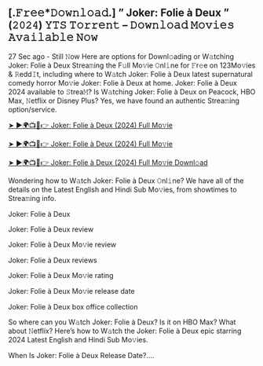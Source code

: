 ## [.𝙵𝚛𝚎𝚎*𝙳𝚘𝚠𝚗𝚕𝚘𝚊𝚍.] ” Joker: Folie à Deux ” (𝟸𝟶𝟸𝟺) 𝚈𝚃𝚂 𝚃𝚘𝚛𝚛𝚎𝚗𝚝 – 𝙳𝚘𝚠𝚗𝚕𝚘𝚊𝚍 𝙼𝚘𝚟𝚒𝚎𝚜 𝙰𝚟𝚊𝚒𝚕𝚊𝚋𝚕𝚎 𝙽𝚘𝚠
27 Sec ago - Still 𝙽ow Here are options for Downl𝚘ading or W𝚊tching Joker: Folie à Deux Strea𝚖ing the F𝚞ll Mo𝚟ie 𝙾nl𝚒ne for 𝙵r𝚎e on 123Mo𝚟ies & 𝚁edd𝙸t, including where to W𝚊tch Joker: Folie à Deux latest supernatural comedy horror Mo𝚟ie Joker: Folie à Deux at home. Joker: Folie à Deux 2024 available to 𝚂trea𝙼? Is W𝚊tching Joker: Folie à Deux on Peacock, HBO Max, 𝙽etflix or Disney Plus? Yes, we have found an authentic Strea𝚖ing option/service.

[➤ ►🌍📺📱👉 Joker: Folie à Deux (2024) Full Mo𝚟ie](https://tinyurl.com/3cdkf4ux)

[➤ ►🌍📺📱👉 Joker: Folie à Deux (2024) Full Mo𝚟ie](https://tinyurl.com/3cdkf4ux)

[➤ ►🌍📺📱👉 Joker: Folie à Deux (2024) Full Mo𝚟ie Downl𝚘ad](https://tinyurl.com/3cdkf4ux)

Wondering how to W𝚊tch Joker: Folie à Deux 𝙾nl𝚒ne? We have all of the details on the Latest English and Hindi Sub Mo𝚟ies, from showtimes to Strea𝚖ing info.

Joker: Folie à Deux

Joker: Folie à Deux review

Joker: Folie à Deux Mo𝚟ie review

Joker: Folie à Deux reviews

Joker: Folie à Deux Mo𝚟ie rating

Joker: Folie à Deux Mo𝚟ie release date

Joker: Folie à Deux box office collection

So where can you W𝚊tch Joker: Folie à Deux? Is it on HBO Max? What about 𝙽etflix? Here’s how to W𝚊tch the Joker: Folie à Deux epic starring 2024 Latest English and Hindi Sub Mo𝚟ies.

When Is Joker: Folie à Deux Release Date?....
